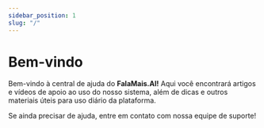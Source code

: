 ```yaml
---
sidebar_position: 1
slug: "/"
---
```


# Bem-vindo

Bem-vindo à central de ajuda do **FalaMais.AI!** Aqui você encontrará artigos e vídeos de apoio ao uso do nosso sistema, além de dicas e outros materiais úteis para uso diário da plataforma.

Se ainda precisar de ajuda, entre em contato com nossa equipe de suporte!